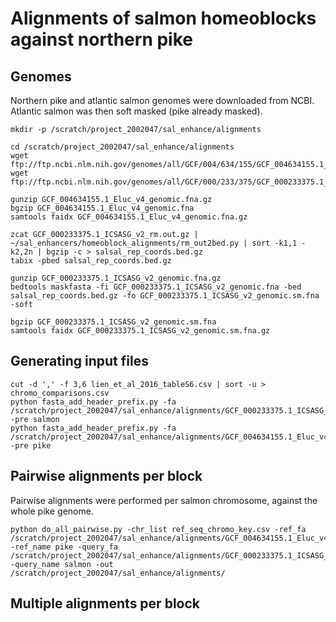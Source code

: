 # Alignments of salmon homeoblocks against northern pike

## Genomes

Northern pike and atlantic salmon genomes were downloaded from NCBI. Atlantic salmon was then soft masked (pike already masked).

```shell script
mkdir -p /scratch/project_2002047/sal_enhance/alignments

cd /scratch/project_2002047/sal_enhance/alignments
wget ftp://ftp.ncbi.nlm.nih.gov/genomes/all/GCF/004/634/155/GCF_004634155.1_Eluc_v4/GCF_004634155.1_Eluc_v4_genomic.fna.gz
wget ftp://ftp.ncbi.nlm.nih.gov/genomes/all/GCF/000/233/375/GCF_000233375.1_ICSASG_v2/GCF_000233375.1_ICSASG_v2_genomic.fna.gz

gunzip GCF_004634155.1_Eluc_v4_genomic.fna.gz 
bgzip GCF_004634155.1_Eluc_v4_genomic.fna
samtools faidx GCF_004634155.1_Eluc_v4_genomic.fna.gz

zcat GCF_000233375.1_ICSASG_v2_rm.out.gz | ~/sal_enhancers/homeoblock_alignments/rm_out2bed.py | sort -k1,1 -k2,2n | bgzip -c > salsal_rep_coords.bed.gz
tabix -pbed salsal_rep_coords.bed.gz

gunzip GCF_000233375.1_ICSASG_v2_genomic.fna.gz
bedtools maskfasta -fi GCF_000233375.1_ICSASG_v2_genomic.fna -bed salsal_rep_coords.bed.gz -fo GCF_000233375.1_ICSASG_v2_genomic.sm.fna -soft

bgzip GCF_000233375.1_ICSASG_v2_genomic.sm.fna
samtools faidx GCF_000233375.1_ICSASG_v2_genomic.sm.fna.gz 
```

## Generating input files

```shell script
cut -d ',' -f 3,6 lien_et_al_2016_tableS6.csv | sort -u > chromo_comparisons.csv
python fasta_add_header_prefix.py -fa /scratch/project_2002047/sal_enhance/alignments/GCF_000233375.1_ICSASG_v2_genomic.sm.fna.gz -pre salmon
python fasta_add_header_prefix.py -fa /scratch/project_2002047/sal_enhance/alignments/GCF_004634155.1_Eluc_v4_genomic.fna.gz -pre pike
```

## Pairwise alignments per block

Pairwise alignments were performed per salmon chromosome, against the whole pike genome.

```shell script
python do_all_pairwise.py -chr_list ref_seq_chromo_key.csv -ref_fa /scratch/project_2002047/sal_enhance/alignments/GCF_004634155.1_Eluc_v4_genomic.rename.fa -ref_name pike -query_fa /scratch/project_2002047/sal_enhance/alignments/GCF_000233375.1_ICSASG_v2_genomic.sm.rename.fa -query_name salmon -out /scratch/project_2002047/sal_enhance/alignments/
```

## Multiple alignments per block


